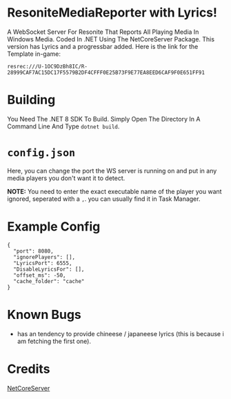 # ResoniteMediaReporter with Lyrics!
A WebSocket Server For Resonite That Reports All Playing Media In Windows Media. Coded In .NET Using The NetCoreServer Package.
This version has Lyrics and a progressbar added. Here is the link for the Template in-game: 
```
resrec:///U-1OC9DzBh8IC/R-28999CAF7AC15DC17F5579B2DF4CFFF0E25B73F9E77EA8EED6CAF9F0E651FF91
```
# Building
You Need The .NET 8 SDK To Build. Simply Open The Directory In A Command Line And Type ``dotnet build``.

# ``config.json``
Here, you can change the port the WS server is running on and put in any media players you don't want it to detect.

**NOTE:** You need to enter the exact executable name of the player you want ignored, seperated with a ``,``. you can usually find it in Task Manager.

# Example Config
```
{
  "port": 8080,
  "ignorePlayers": [],
  "LyricsPort": 6555,
  "DisableLyricsFor": [],
  "offset_ms": -50,
  "cache_folder": "cache"
}
```

# Known Bugs
- has an tendency to provide chineese / japaneese lyrics (this is because i am fetching the first one).

# Credits
[NetCoreServer](https://github.com/chronoxor/NetCoreServer)
